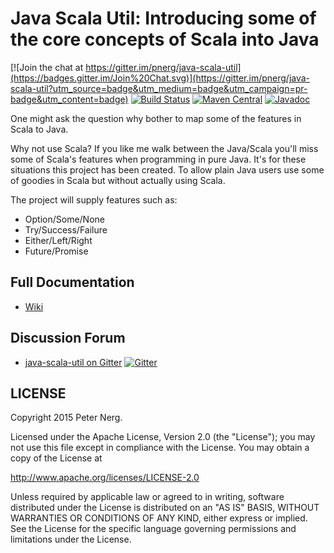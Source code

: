 # Java Scala Util: Introducing some of the core concepts of Scala into Java

[![Join the chat at https://gitter.im/pnerg/java-scala-util](https://badges.gitter.im/Join%20Chat.svg)](https://gitter.im/pnerg/java-scala-util?utm_source=badge&utm_medium=badge&utm_campaign=pr-badge&utm_content=badge)
[![Build Status](https://travis-ci.org/pnerg/java-scala-util.svg)](https://travis-ci.org/pnerg/java-scala-util)
[![Maven Central](https://maven-badges.herokuapp.com/maven-central/org.dmonix.functional/java-scala-utils/badge.svg?style=plastic)](https://maven-badges.herokuapp.com/maven-central/org.dmonix.functional/java-scala-utils)
[![Javadoc](http://javadoc-badge.appspot.com/org.dmonix.functional/java-scala-utils.svg?label=javadoc)](http://javadoc-badge.appspot.com/org.dmonix.functional/java-scala-utils)  

One might ask the question why bother to map some of the features in Scala to Java.

Why not use Scala?
If you like me walk between the Java/Scala you'll miss some of Scala's features when programming in pure Java. 
It's for these situations this project has been created. To allow plain Java users use some of goodies in Scala but without actually using Scala. 

The project will supply features such as:
* Option/Some/None
* Try/Success/Failure
* Either/Left/Right
* Future/Promise

## Full Documentation

- [Wiki](https://github.com/pnerg/java-scala-util/wiki)

## Discussion Forum

- [java-scala-util on Gitter](https://gitter.im/pnerg/java-scala-util) [![Gitter](https://badges.gitter.im/Join%20Chat.svg)](https://gitter.im/pnerg/java-scala-util?utm_source=badge&utm_medium=badge&utm_campaign=pr-badge)

## LICENSE

Copyright 2015 Peter Nerg.

Licensed under the Apache License, Version 2.0 (the "License");
you may not use this file except in compliance with the License.
You may obtain a copy of the License at

<http://www.apache.org/licenses/LICENSE-2.0>

Unless required by applicable law or agreed to in writing, software
distributed under the License is distributed on an "AS IS" BASIS,
WITHOUT WARRANTIES OR CONDITIONS OF ANY KIND, either express or implied.
See the License for the specific language governing permissions and
limitations under the License.
